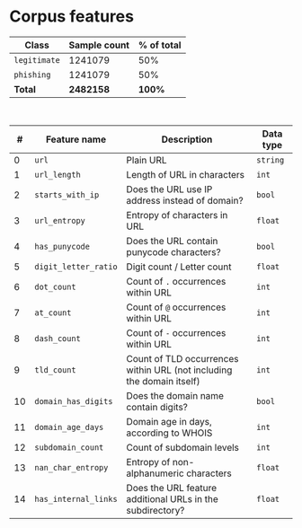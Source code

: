 # Corpus features

| Class | Sample count | % of total |
| ----- | ------------ | ---------- |
| `legitimate` | 1241079 | 50% |
| `phishing` | 1241079 | 50% |
| **Total** | **2482158** | **100%**|

<br>

| #  | Feature name | Description | Data type |
| -- | ------------ | ----------- | --------- |
| 0 | `url` | Plain URL | `string` |
|  1 | `url_length` | Length of URL in characters | `int` |
|  2 | `starts_with_ip` | Does the URL use IP address instead of domain? | `bool` |
|  3 | `url_entropy` | Entropy of characters in URL | `float` |
|  4 | `has_punycode` | Does the URL contain punycode characters? | `bool` |
|  5 | `digit_letter_ratio` | Digit count / Letter count | `float` |
|  6 | `dot_count` | Count of `.` occurrences within URL | `int` |
|  7 | `at_count` | Count of `@` occurrences within URL | `int` |
|  8 | `dash_count` | Count of `-` occurrences within URL | `int` |
|  9 | `tld_count` | Count of TLD occurrences within URL (not including the domain itself) | `int` |
| 10 | `domain_has_digits` | Does the domain name contain digits? | `bool` |
| 11 | `domain_age_days` | Domain age in days, according to WHOIS | `int` |
| 12 | `subdomain_count` | Count of subdomain levels  | `int` |
| 13 | `nan_char_entropy` | Entropy of non-alphanumeric characters | `float` |
| 14 | `has_internal_links` | Does the URL feature additional URLs in the subdirectory? | `float` |